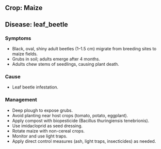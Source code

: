 ## Crop: Maize
## Disease: leaf_beetle

### Symptoms
- Black, oval, shiny adult beetles (1–1.5 cm) migrate from breeding sites to maize fields.
- Grubs in soil; adults emerge after 4 months.
- Adults chew stems of seedlings, causing plant death.

### Cause
- Leaf beetle infestation.

### Management
- Deep plough to expose grubs.
- Avoid planting near host crops (tomato, potato, eggplant).
- Apply compost with biopesticide (Bacillus thuringiensis tenebrionis).
- Use imidacloprid as seed dressing.
- Rotate maize with non-cereal crops.
- Monitor and use light traps.
- Apply direct control measures (ash, light traps, insecticides) as needed.